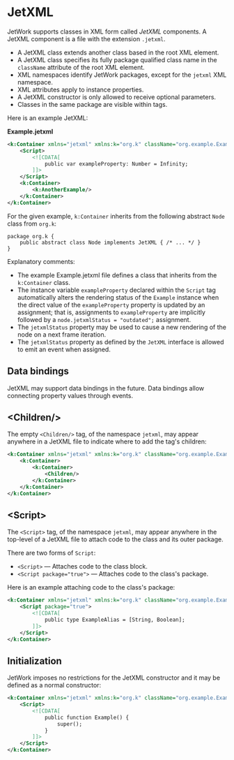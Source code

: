 # JetXML

JetWork supports classes in XML form called *JetXML* components. A JetXML component is a file with the extension `.jetxml`.

* A JetXML class extends another class based in the root XML element.
* A JetXML class specifies its fully package qualified class name in the `className` attribute of the root XML element.
* XML namespaces identify JetWork packages, except for the `jetxml` XML namespace.
* XML attributes apply to instance properties.
* A JetXML constructor is only allowed to receive optional parameters.
* Classes in the same package are visible within tags.

Here is an example JetXML:

**Example.jetxml**

```xml
<k:Container xmlns="jetxml" xmlns:k="org.k" className="org.example.Example">
    <Script>
        <![CDATA[
            public var exampleProperty: Number = Infinity;
        ]]>
    </Script>
    <k:Container>
        <k:AnotherExample/>
    </k:Container>
</k:Container>
```

For the given example, `k:Container` inherits from the following abstract `Node` class from `org.k`:

```
package org.k {
    public abstract class Node implements JetXML { /* ... */ }
}
```

Explanatory comments:

* The example Example.jetxml file defines a class that inherits from the `k:Container` class.
* The instance variable `exampleProperty` declared within the `Script` tag automatically alters the rendering status of the `Example` instance when the direct value of the `exampleProperty` property is updated by an assignment; that is, assignments to `exampleProperty` are implicitly followed by a `node.jetxmlStatus = "outdated";` assignment.
* The `jetxmlStatus` property may be used to cause a new rendering of the node on a next frame iteration.
* The `jetxmlStatus` property as defined by the `JetXML` interface is allowed to emit an event when assigned.

## Data bindings

JetXML may support data bindings in the future. Data bindings allow connecting property values through events.

## \<Children/\>

The empty `<Children/>` tag, of the namespace `jetxml`, may appear anywhere in a JetXML file to indicate where to add the tag's children:

```xml
<k:Container xmlns="jetxml" xmlns:k="org.k" className="org.example.Example">
    <k:Container>
        <k:Container>
            <Children/>
        </k:Container>
    </k:Container>
</k:Container>
```

## \<Script\>

The `<Script>` tag, of the namespace `jetxml`, may appear anywhere in the top-level of a JetXML file to attach code to the class and its outer package.

There are two forms of `Script`:

* `<Script>` — Attaches code to the class block.
* `<Script package="true">` — Attaches code to the class's package.

Here is an example attaching code to the class's package:

```xml
<k:Container xmlns="jetxml" xmlns:k="org.k" className="org.example.Example">
    <Script package="true">
        <![CDATA[
            public type ExampleAlias = [String, Boolean];
        ]]>
    </Script>
</k:Container>
```

## Initialization

JetWork imposes no restrictions for the JetXML constructor and it may be defined as a normal constructor:

```xml
<k:Container xmlns="jetxml" xmlns:k="org.k" className="org.example.Example">
    <Script>
        <![CDATA[
            public function Example() {
                super();
            }
        ]]>
    </Script>
</k:Container>
```
